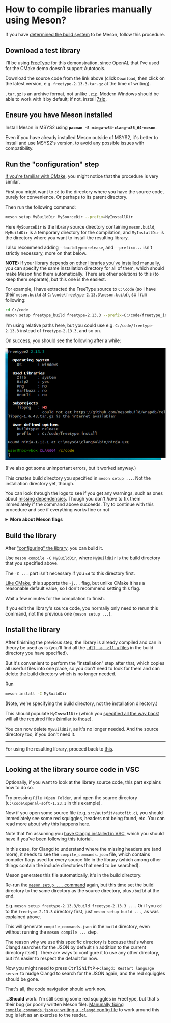 # How to compile libraries manually using Meson?

If you have [determined the build system](/articles/using_libraries_compiling_manually.md#determine-and-use-the-build-system) to be Meson, follow this procedure.

## Download a test library

I'll be using [FreeType](https://freetype.org/download.html) for this demonstration, since OpenAL that I've used for the CMake demo doesn't support Autotools.

Download the source code from the link above (click `Download`, then click on the latest version, e.g. `freetype-2.13.3.tar.gz` at the time of writing).

`.tar.gz` is an archive format, not unlike `.zip`. Modern Windows should be able to work with it by default; if not, install [7zip](https://www.7-zip.org/).

## Ensure you have Meson installed

Install Meson in MSYS2 using **`pacman -S mingw-w64-clang-x86_64-meson`**.

Even if you have already installed Meson outside of MSYS2, it's better to install and use MSYS2's version, to avoid any possible issues with compatibility.

## Run the "configuration" step

[If you're familiar with CMake](/articles/using_libraries_compiling_manually_cmake.md), you might notice that the procedure is very similar.

First you might want to `cd` to the directory where you have the source code, purely for convenience. Or perhaps to its parent directory.

Then run the following command:

```sh
meson setup MyBuildDir MySourceDir --prefix=MyInstallDir
```
Here `MySourceDir` is the library source directory containing `meson.build`, `MyBuildDir` is a temporary directory for the compilation, and `MyInstallDir` is the directory where you want to install the resulting library.

I also recommend adding `--buildtype=release`, and `--prefix=...` isn't strictly necessary, more on that below.

**NOTE:** If your library [depends on other libraries you've installed manually](/articles/using_libraries_compiling_manually.md#install-dependencies), you can specify the same installation directory for all of them, which should make Meson find them automatically. There are other solutions to this (to keep them separate), but this one is the easiest.

For example, I have extracted the FreeType source to `C:\code` (so I have their `meson.build` at `C:\code\freetype-2.13.3\meson.build`), so I run following:
```sh
cd C:/code
meson setup freetype_build freetype-2.13.3 --prefix=C:/code/freetype_install --buildtype=release
```
I'm using relative paths here, but you could use e.g. `C:/code/freetype-2.13.3` instead of `freetype-2.13.3`, and so on.

On success, you should see the following after a while:

[![meson finished configuring freetype](/images/meson_finished_configuring_freetype.png)](/images/meson_finished_configuring_freetype.png)

(I've also got some unimportant errors, but it worked anyway.)

This creates build directory you specified in `meson setup ...`. Not the installation directory yet, though.

You can look through the logs to see if you get any warnings, such as ones about [missing dependencies](/articles/using_libraries_compiling_manually.md#install-dependencies). Though you don't *have* to fix them immediately if the command above succeeds. Try to continue with this procedure and see if everything works fine or not

<details><summary><b>More about Meson flags</b></summary>

The *minimal* usage of Meson is just `meson MyBuildDir`. People usually `cd` to the source directory, then it doesn't need to be specified.

I've also thrown in a few more useful flags:

* `--prefix=...` will install the resulting library to the specified directory. Not specifying this will make it default to `C:\msys64\clang64`, which isn't great, because libraries installed to that location can conflict with libraries installed via `pacman`. (This is a problem unique to MSYS2, because on Linux the default installation directory `/usr/local` is separate from everything else and is empty by default.)

   Another option is to not install anywhere, and manually copy the files (then you don't care about this flag), but this is stone age technology.

   If you're [familiar with CMake](/articles/using_libraries_compiling_manually_cmake.md), this option is equivalent to CMake's `-DCMAKE_INSTALL_PREFIX=...`.

* `--buildtype=release` will perform a release build (with optimization enabled, and with no debugging information). Change this if you want to.

   If you're [familiar with CMake](/articles/using_libraries_compiling_manually_cmake.md), this option is equivalent to CMake's `-DCMAKE_BUILD_TYPE=Release`.

</details>


## Build the library

After ["configuring" the library](#run-the-configuration-step), you can build it.

Use `meson compile -C MyBuildDir`, where `MyBuildDir` is the build directory that you specified above.

The `-C ...` part isn't necessary if you `cd` to this directory first.

[Like CMake](/articles/using_libraries_compiling_manually_cmake.md#build-the-library), this supports the `-j...` flag, but unlike CMake it has a reasonable default value, so I don't recommend setting this flag.

Wait a few minutes for the compilation to finish.

If you edit the library's source code, you normally only need to rerun this command, not the previous one (`meson setup ...`).


## Install the library

After finishing the previous step, the library is already compiled and can in theory be used as is (you'll find all the [`.dll`, `.a`, `.dll.a` files](/articles/using_libraries_pacman.md#look-at-what-you-have-installed) in the build directory you have specified).

But it's convenient to perform the "installation" step after that, which copies all userful files into one place, so you don't need to look for them and can delete the build directory which is no longer needed.

Run
```sh
meson install -C MyBuildDir
```
(Note, we're specifying the build directory, not the installation directory.)

This should populate <code>My<b>Install</b>Dir</code> (which you [specified all the way back](#run-the-configuration-step)) will all the required files ([similar to those](/articles/using_libraries_pacman.md#look-at-what-you-have-installed)).

You can now delete `MyBuildDir`, as it's no longer needed. And the source directory too, if you don't need it.

---

For using the resulting library, proceed back to [this](/articles/using_libraries_compiling_manually.md#determine-the-compiler-flags).

---

## Looking at the library source code in VSC

Optionally, if you want to look at the library source code, this part explains how to do so.

Try pressing `File`→`Open Folder`, and open the source directory (`C:\code\openal-soft-1.23.1` in this example).

Now if you open some source file (e.g. `src/autofit/autofit.c`), you should immediately see some red squiggles, headers not being found, etc. You can read more about why this happens [here](TODO_link).

Note that I'm assuming you [have Clangd installed in VSC](/articles/configuring_code_completion.md), which you should have if you've been following this tutorial.

In this case, for Clangd to understand where the missing headers are (and more), it needs to see the `compile_commands.json` file, which contains compiler flags used for every source file in the library (which among other things contain the include directories that need to be searched).

Meson generates this file automatically, it's in the build directory.

Re-run the [`meson setup ...` command](#run-the-configuration-step) again, but this time set the build directory to the same directory as the source directory, plus `/build` at the end.

E.g. `meson setup freetype-2.13.3/build freetype-2.13.3 ...`. Or if you `cd` to the `freetype-2.13.3` directory first, just `meson setup build ...`, as was explained above.

This will generate `compile_commands.json` in the `build` directory, even without running the `meson compile ...` step.

The reason why we use this specific directory is because that's where Clangd searches for the JSON by default (in addition to the current directory itself). There are ways to configure it to use any other directory, but it's easier to respect the default for now.

Now you might need to press <kbd>Ctrl</kbd><kbd>Shift</kbd><kbd>P</kbd>→`clangd: Restart language server` to nudge Clangd to search for the JSON again, and the red squiggles should be gone.

That's all, the code navigation should work now.

...**Should** work. I'm still seeing some red squiggles in FreeType, but that's their bug (or poorly written Meson file). [Manunally fixing `compile_commands.json` or writing a `.clangd` config file](TODO_link) to work around this bug is left as an exercise to the reader.
